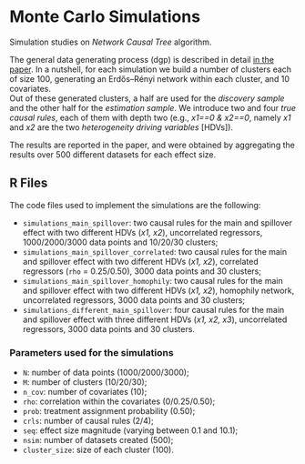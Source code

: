 # Monte Carlo Simulations

Simulation studies on _Network Causal Tree_ algorithm.

The general data generating process (dgp) is described in detail <a href="https://github.com/fbargaglistoffi/Network-Causal-Tree/tree/master/Simulations">in the paper</a>. In a nutshell, for each simulation we build a number of clusters each of size 100, generating an Erdős–Rényi network within each cluster, and 10 covariates. </br> Out of these generated clusters, a half are used for the _discovery sample_ and the other half for the _estimation sample_. We introduce two and four _true causal rules_, each of them with depth two (e.g.,  _x1==0 & x2==0_, namely _x1_ and _x2_ are the two _heterogeneity driving variables_ [HDVs]).

The results are reported in the paper, and were obtained by aggregating the results over 500 different datasets for each effect size.

## R Files

The code files used to implement the simulations are the following:
* <tt>`simulations_main_spillover`</tt>:  two causal rules for the main and spillover effect with two different HDVs (_x1, x2_), uncorrelated regressors, 1000/2000/3000 data points and 10/20/30 clusters;
* <tt>`simulations_main_spillover_correlated`</tt>: two causal rules for the main and spillover effect with two different HDVs (_x1, x2_), correlated regressors (<tt>`rho`</tt> = 0.25/0.50), 3000 data points and 30 clusters;
* <tt>`simulations_main_spillover_homophily`</tt>:  two causal rules for the main and spillover effect with two different HDVs (_x1, x2_), homophily network, uncorrelated regressors, 3000 data points and 30 clusters;
* <tt>`simulations_different_main_spillover`</tt>: four causal rules for the main and spillover effect with three different HDVs (_x1, x2, x3_), uncorrelated regressors, 3000 data points and 30 clusters.

### Parameters used for the simulations

* <tt>`N`</tt>: number of data points (1000/2000/3000);
* <tt>`M`</tt>: number of clusters (10/20/30);
* <tt>`n_cov`</tt>: number of covariates (10);
* <tt>`rho`</tt>: correlation within the covariates (0/0.25/0.50);
* <tt>`prob`</tt>: treatment assignment probability (0.50);
* <tt>`crls`</tt>: number of causal rules (2/4);
* <tt>`seq`</tt>: effect size magnitude (varying between 0.1 and 10.1);
* <tt>`nsim`</tt>: number of datasets created (500);
* <tt>`cluster_size`</tt>: size of each cluster (100).

